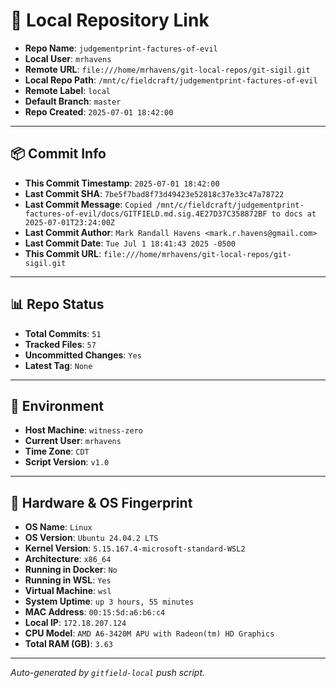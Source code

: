 # 🔗 Local Repository Link

- **Repo Name**: `judgementprint-factures-of-evil`
- **Local User**: `mrhavens`
- **Remote URL**: `file:///home/mrhavens/git-local-repos/git-sigil.git`
- **Local Repo Path**: `/mnt/c/fieldcraft/judgementprint-factures-of-evil`
- **Remote Label**: `local`
- **Default Branch**: `master`
- **Repo Created**: `2025-07-01 18:42:00`

---

## 📦 Commit Info

- **This Commit Timestamp**: `2025-07-01 18:42:00`
- **Last Commit SHA**: `7be5f7bad8f73d49423e52818c37e33c47a78722`
- **Last Commit Message**: `Copied /mnt/c/fieldcraft/judgementprint-factures-of-evil/docs/GITFIELD.md.sig.4E27D37C358872BF to docs at 2025-07-01T23:24:00Z`
- **Last Commit Author**: `Mark Randall Havens <mark.r.havens@gmail.com>`
- **Last Commit Date**: `Tue Jul 1 18:41:43 2025 -0500`
- **This Commit URL**: `file:///home/mrhavens/git-local-repos/git-sigil.git`

---

## 📊 Repo Status

- **Total Commits**: `51`
- **Tracked Files**: `57`
- **Uncommitted Changes**: `Yes`
- **Latest Tag**: `None`

---

## 🧭 Environment

- **Host Machine**: `witness-zero`
- **Current User**: `mrhavens`
- **Time Zone**: `CDT`
- **Script Version**: `v1.0`

---

## 🧬 Hardware & OS Fingerprint

- **OS Name**: `Linux`
- **OS Version**: `Ubuntu 24.04.2 LTS`
- **Kernel Version**: `5.15.167.4-microsoft-standard-WSL2`
- **Architecture**: `x86_64`
- **Running in Docker**: `No`
- **Running in WSL**: `Yes`
- **Virtual Machine**: `wsl`
- **System Uptime**: `up 3 hours, 55 minutes`
- **MAC Address**: `00:15:5d:a6:b6:c4`
- **Local IP**: `172.18.207.124`
- **CPU Model**: `AMD A6-3420M APU with Radeon(tm) HD Graphics`
- **Total RAM (GB)**: `3.63`

---

_Auto-generated by `gitfield-local` push script._
